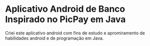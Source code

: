 # Aplicativo Android de Banco Inspirado no PicPay em Java

Criei este aplicativo android com fins de estudo e apromiramento de habilidades android e de programação em Java.
